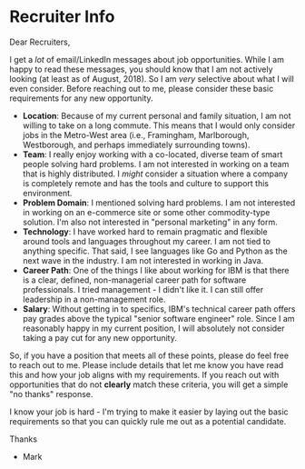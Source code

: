 # Recruiter Info

Dear Recruiters,

I get a *lot* of email/LinkedIn messages about job opportunities. While I am happy to read these messages, you should know that I am not actively looking (at least as of August, 2018). So I am *very* selective about what I will even consider. Before reaching out to me, please consider these basic requirements for any new opportunity.

- **Location**: Because of my current personal and family situation, I am not willing to take on a long commute. This means that I would only consider jobs in the Metro-West area (i.e., Framingham, Marlborough, Westborough, and perhaps immediately surrounding towns).
- **Team**: I really enjoy working with a co-located, diverse team of smart people solving hard problems. I am not interested in working on a team that is highly distributed. I *might* consider a situation where a company is completely remote and has the tools and culture to support this environment.
- **Problem Domain**: I mentioned solving hard problems. I am not interested in working on an e-commerce site or some other commodity-type solution. I'm also not interested in "personal marketing" in any form.
- **Technology**: I have worked hard to remain pragmatic and flexible around tools and languages throughout my career. I am not tied to anything specific. That said, I see languages like Go and Python as the next wave in the industry. I am not interested in working in Java.
- **Career Path**: One of the things I like about working for IBM is that there is a clear, defined, non-managerial career path for software professionals. I tried management - I didn't like it. I can still offer leadership in a non-management role.
- **Salary**: Without getting in to specifics, IBM's technical career path offers pay grades above the typical "senior software engineer" role. Since I am reasonably happy in my current position, I will absolutely not consider taking a pay cut for any new opportunity.

So, if you have a position that meets all of these points, please do feel free to reach out to me. Please include details that let me know you have read this and how your job aligns with my requirements. If you reach out with opportunities that do not **clearly** match these criteria, you will get a simple "no thanks" response.

I know your job is hard - I'm trying to make it easier by laying out the basic requirements so that you can quickly rule me out as a potential candidate.

Thanks
- Mark
